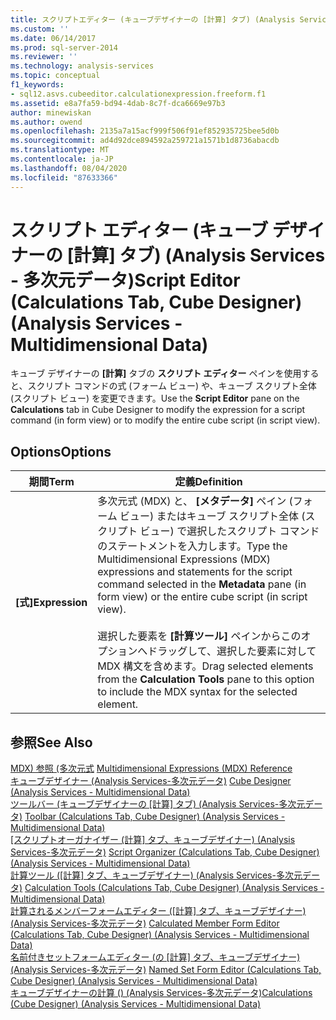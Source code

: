 ```yaml
---
title: スクリプトエディター (キューブデザイナーの [計算] タブ) (Analysis Services 多次元データ) |Microsoft Docs
ms.custom: ''
ms.date: 06/14/2017
ms.prod: sql-server-2014
ms.reviewer: ''
ms.technology: analysis-services
ms.topic: conceptual
f1_keywords:
- sql12.asvs.cubeeditor.calculationexpression.freeform.f1
ms.assetid: e8a7fa59-bd94-4dab-8c7f-dca6669e97b3
author: minewiskan
ms.author: owend
ms.openlocfilehash: 2135a7a15acf999f506f91ef852935725bee5d0b
ms.sourcegitcommit: ad4d92dce894592a259721a1571b1d8736abacdb
ms.translationtype: MT
ms.contentlocale: ja-JP
ms.lasthandoff: 08/04/2020
ms.locfileid: "87633366"
---
```

# <a name="script-editor-calculations-tab-cube-designer-analysis-services---multidimensional-data"></a><span data-ttu-id="a6088-102">スクリプト エディター (キューブ デザイナーの [計算] タブ) (Analysis Services - 多次元データ)</span><span class="sxs-lookup"><span data-stu-id="a6088-102">Script Editor (Calculations Tab, Cube Designer) (Analysis Services - Multidimensional Data)</span></span>
  <span data-ttu-id="a6088-103">キューブ デザイナーの **[計算]** タブの **スクリプト エディター** ペインを使用すると、スクリプト コマンドの式 (フォーム ビュー) や、キューブ スクリプト全体 (スクリプト ビュー) を変更できます。</span><span class="sxs-lookup"><span data-stu-id="a6088-103">Use the **Script Editor** pane on the **Calculations** tab in Cube Designer to modify the expression for a script command (in form view) or to modify the entire cube script (in script view).</span></span>  
  
## <a name="options"></a><span data-ttu-id="a6088-104">Options</span><span class="sxs-lookup"><span data-stu-id="a6088-104">Options</span></span>  
  
|<span data-ttu-id="a6088-105">期間</span><span class="sxs-lookup"><span data-stu-id="a6088-105">Term</span></span>|<span data-ttu-id="a6088-106">定義</span><span class="sxs-lookup"><span data-stu-id="a6088-106">Definition</span></span>|  
|----------|----------------|  
|<span data-ttu-id="a6088-107">**[式]**</span><span class="sxs-lookup"><span data-stu-id="a6088-107">**Expression**</span></span>|<span data-ttu-id="a6088-108">多次元式 (MDX) と、 **[メタデータ]** ペイン (フォーム ビュー) またはキューブ スクリプト全体 (スクリプト ビュー) で選択したスクリプト コマンドのステートメントを入力します。</span><span class="sxs-lookup"><span data-stu-id="a6088-108">Type the Multidimensional Expressions (MDX) expressions and statements for the script command selected in the **Metadata** pane (in form view) or the entire cube script (in script view).</span></span><br /><br /> <span data-ttu-id="a6088-109">選択した要素を **[計算ツール]** ペインからこのオプションへドラッグして、選択した要素に対して MDX 構文を含めます。</span><span class="sxs-lookup"><span data-stu-id="a6088-109">Drag selected elements from the **Calculation Tools** pane to this option to include the MDX syntax for the selected element.</span></span>|  
  
## <a name="see-also"></a><span data-ttu-id="a6088-110">参照</span><span class="sxs-lookup"><span data-stu-id="a6088-110">See Also</span></span>  
 <span data-ttu-id="a6088-111">[MDX&#41; 参照 &#40;多次元式](/sql/mdx/multidimensional-expressions-mdx-reference) </span><span class="sxs-lookup"><span data-stu-id="a6088-111">[Multidimensional Expressions &#40;MDX&#41; Reference](/sql/mdx/multidimensional-expressions-mdx-reference) </span></span>  
 <span data-ttu-id="a6088-112">[キューブデザイナー &#40;Analysis Services-多次元データ&#41;](cube-designer-analysis-services-multidimensional-data.md) </span><span class="sxs-lookup"><span data-stu-id="a6088-112">[Cube Designer &#40;Analysis Services - Multidimensional Data&#41;](cube-designer-analysis-services-multidimensional-data.md) </span></span>  
 <span data-ttu-id="a6088-113">[ツールバー &#40;キューブデザイナーの [計算] タブ&#41; &#40;Analysis Services-多次元データ&#41;](toolbar-calculations-tab-cube-designer-analysis-services-multidimensional-data.md) </span><span class="sxs-lookup"><span data-stu-id="a6088-113">[Toolbar &#40;Calculations Tab, Cube Designer&#41; &#40;Analysis Services - Multidimensional Data&#41;](toolbar-calculations-tab-cube-designer-analysis-services-multidimensional-data.md) </span></span>  
 <span data-ttu-id="a6088-114">[[スクリプトオーガナイザー &#40;計算] タブ、キューブデザイナー&#41; &#40;Analysis Services-多次元データ&#41;](script-organizer-cube-designer-analysis-services-multidimensional-data.md) </span><span class="sxs-lookup"><span data-stu-id="a6088-114">[Script Organizer &#40;Calculations Tab, Cube Designer&#41; &#40;Analysis Services - Multidimensional Data&#41;](script-organizer-cube-designer-analysis-services-multidimensional-data.md) </span></span>  
 <span data-ttu-id="a6088-115">[計算ツール &#40;[計算] タブ、キューブデザイナー&#41; &#40;Analysis Services-多次元データ&#41;](calculation-tools-cube-designer-analysis-services-multidimensional-data.md) </span><span class="sxs-lookup"><span data-stu-id="a6088-115">[Calculation Tools &#40;Calculations Tab, Cube Designer&#41; &#40;Analysis Services - Multidimensional Data&#41;](calculation-tools-cube-designer-analysis-services-multidimensional-data.md) </span></span>  
 <span data-ttu-id="a6088-116">[計算されるメンバーフォームエディター &#40;[計算] タブ、キューブデザイナー&#41; &#40;Analysis Services-多次元データ&#41;](calculated-member-form-editor-cube-designer-analysis-services-multidimensional-data.md) </span><span class="sxs-lookup"><span data-stu-id="a6088-116">[Calculated Member Form Editor &#40;Calculations Tab, Cube Designer&#41; &#40;Analysis Services - Multidimensional Data&#41;](calculated-member-form-editor-cube-designer-analysis-services-multidimensional-data.md) </span></span>  
 <span data-ttu-id="a6088-117">[名前付きセットフォームエディター &#40;の [計算] タブ、キューブデザイナー&#41; &#40;Analysis Services-多次元データ&#41;](named-set-form-editor-cube-designer-analysis-services-multidimensional-data.md) </span><span class="sxs-lookup"><span data-stu-id="a6088-117">[Named Set Form Editor &#40;Calculations Tab, Cube Designer&#41; &#40;Analysis Services - Multidimensional Data&#41;](named-set-form-editor-cube-designer-analysis-services-multidimensional-data.md) </span></span>  
 [<span data-ttu-id="a6088-118">キューブデザイナーの計算 &#40;&#41; &#40;Analysis Services-多次元データ&#41;</span><span class="sxs-lookup"><span data-stu-id="a6088-118">Calculations &#40;Cube Designer&#41; &#40;Analysis Services - Multidimensional Data&#41;</span></span>](calculations-cube-designer-analysis-services-multidimensional-data.md)  
  
  
